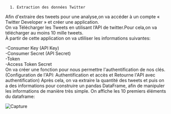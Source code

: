       1. Extraction des données Twitter
Afin d'extraire des tweets pour une analyse,on va accéder à un compte « Twitter Developer » et créer une application.<br>
On va Télécharger les Tweets en utilisant l’API de twitter.Pour cela,on va télécharger au moins 10 mille tweets.<br>
À partir de cette application on va utliliser les informations suivantes:

-Consumer Key (API Key)<br>
-Consumer Secret (API Secret)<br>
-Token<br>
-Access Token Secret<br>
On va créer une fonction pour nous permettre l'authentification de nos clés.(Configuration de l'API: Authentification et accès et Retourne l'API avec authentification)
Après cela, on va extraire la quantité des tweets et puis on a des informations pour construire un pandas DataFrame, afin de manipuler les informations de manière très simple.
On affiche les 10 premiers éléments du dataframe:<br>

![Capture](https://user-images.githubusercontent.com/24653616/102355697-81d3d380-3fac-11eb-8e15-b790620e3f1e.PNG)
